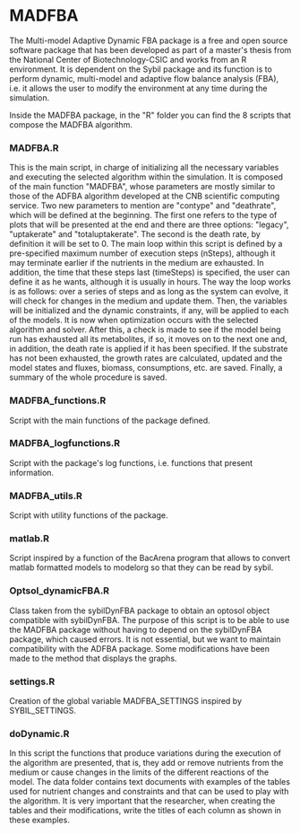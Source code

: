 # MADFBA
The Multi-model Adaptive Dynamic FBA package is a free and open source software package that has been developed as part of a master's thesis from the National Center of Biotechnology-CSIC and works from an R environment. It is dependent on the Sybil package and its function is to perform dynamic, multi-model and adaptive flow balance analysis (FBA), i.e. it allows the user to modify the environment at any time during the simulation.

Inside the MADFBA package, in the "R" folder you can find the 8 scripts that compose the MADFBA algorithm.
### MADFBA.R
This is the main script, in charge of initializing all the necessary variables and executing the selected algorithm within the simulation. 
It is composed of the main function "MADFBA", whose parameters are mostly similar to those of the ADFBA algorithm developed at the CNB scientific computing service. Two new parameters to mention are "contype" and "deathrate", which will be defined at the beginning. The first one refers to the type of plots that will be presented at the end and there are three options: "legacy", "uptakerate" and "totaluptakerate". The second is the death rate, by definition it will be set to 0.
The main loop within this script is defined by a pre-specified maximum number of execution steps (nSteps), although it may terminate earlier if the nutrients in the medium are exhausted. In addition, the time that these steps last (timeSteps) is specified, the user can define it as he wants, although it is usually in hours. 
The way the loop works is as follows: over a series of steps and as long as the system can evolve, it will check for changes in the medium and update them. Then, the variables will be initialized and the dynamic constraints, if any, will be applied to each of the models. It is now when optimization occurs with the selected algorithm and solver. After this, a check is made to see if the model being run has exhausted all its metabolites, if so, it moves on to the next one and, in addition, the death rate is applied if it has been specified. If the substrate has not been exhausted, the growth rates are calculated, updated and the model states and fluxes, biomass, consumptions, etc. are saved. Finally, a summary of the whole procedure is saved.
### MADFBA_functions.R
Script with the main functions of the package defined.
### MADFBA_logfunctions.R
Script with the package's log functions, i.e. functions that present information.
### MADFBA_utils.R
Script with utility functions of the package.
### matlab.R
Script inspired by a function of the BacArena program that allows to convert matlab formatted models to modelorg so that they can be read by sybil.
### Optsol_dynamicFBA.R
Class taken from the sybilDynFBA package to obtain an optosol object compatible with sybilDynFBA. The purpose of this script is to be able to use the MADFBA package without having to depend on the sybilDynFBA package, which caused errors. It is not essential, but we want to maintain compatibility with the ADFBA package. Some modifications have been made to the method that displays the graphs.
### settings.R
Creation of the global variable MADFBA_SETTINGS inspired by SYBIL_SETTINGS.
### doDynamic.R
In this script the functions that produce variations during the execution of the algorithm are presented, that is, they add or remove nutrients from the medium or cause changes in the limits of the different reactions of the model.
The data folder contains text documents with examples of the tables used for nutrient changes and constraints and that can be used to play with the algorithm. It is very important that the researcher, when creating the tables and their modifications, write the titles of each column as shown in these examples.
